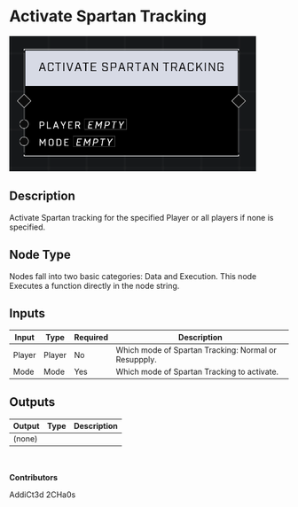 # Activate Spartan Tracking
![](../../../.gitbook/assets/activate-spartan-tracking.png)
## Description
Activate Spartan tracking for the specified Player or all players if none is specified.

## Node Type
Nodes fall into two basic categories: Data and Execution. This node Executes a function directly in the node string.

## Inputs
| Input | Type | Required | Description |
|------------------|------------------|----------|--------------------------------------------------------------|
| Player | Player | No | Which mode of Spartan Tracking: Normal or Resuppply. |
| Mode | Mode | Yes | Which mode of Spartan Tracking to activate. |

## Outputs
| Output | Type | Description |
|------------------|------------------|--------------------------------------------------------------|
| (none) | | |

\
\
**Contributors**

AddiCt3d 2CHa0s